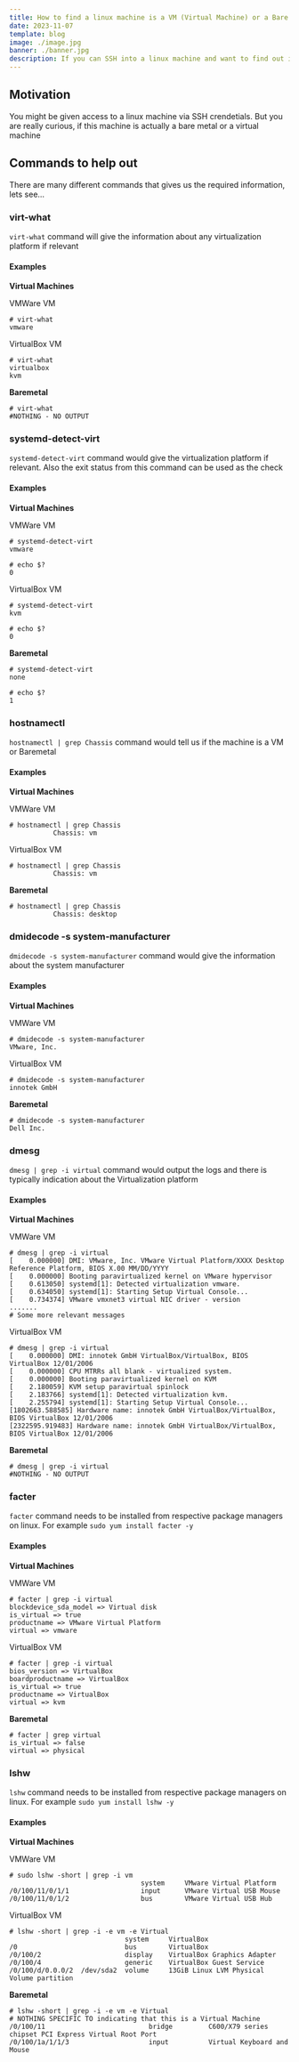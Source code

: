 ```yaml
---
title: How to find a linux machine is a VM (Virtual Machine) or a Bare Metal
date: 2023-11-07
template: blog
image: ./image.jpg
banner: ./banner.jpg
description: If you can SSH into a linux machine and want to find out if its baremetal or Virtual Machine
---
```



## Motivation

You might be given access to a linux machine via SSH crendetials. But you are really curious, if this machine is actually a bare metal or a virtual machine

## Commands to help out
There are many different commands that gives us the required information, lets see...


### virt-what

`virt-what` command will give the information about any virtualization platform if relevant

#### Examples

**Virtual Machines**

VMWare VM
```
# virt-what
vmware
```

VirtualBox VM
```
# virt-what
virtualbox
kvm
```

**Baremetal**
```
# virt-what
#NOTHING - NO OUTPUT
```

### systemd-detect-virt

`systemd-detect-virt` command would give the virtualization platform if relevant. Also the exit status from this command can be used as the check

#### Examples

**Virtual Machines**

VMWare VM
```
# systemd-detect-virt
vmware

# echo $?
0
```

VirtualBox VM
```
# systemd-detect-virt
kvm

# echo $?
0
```

**Baremetal**
```
# systemd-detect-virt
none

# echo $?
1
```

### hostnamectl

`hostnamectl | grep Chassis` command would tell us if the machine is a VM or Baremetal

#### Examples

**Virtual Machines**

VMWare VM
```
# hostnamectl | grep Chassis
           Chassis: vm
```

VirtualBox VM
```
# hostnamectl | grep Chassis
           Chassis: vm
```

**Baremetal**
```
# hostnamectl | grep Chassis
           Chassis: desktop
```

### dmidecode -s system-manufacturer

`dmidecode -s system-manufacturer` command would give the information about the system manufacturer

#### Examples

**Virtual Machines**

VMWare VM
```
# dmidecode -s system-manufacturer
VMware, Inc.
```

VirtualBox VM
```
# dmidecode -s system-manufacturer
innotek GmbH
```

**Baremetal**
```
# dmidecode -s system-manufacturer
Dell Inc.
```

### dmesg
`dmesg | grep -i virtual` command would output the logs and there is typically indication about the Virtualization platform

#### Examples

**Virtual Machines**

VMWare VM
```
# dmesg | grep -i virtual
[    0.000000] DMI: VMware, Inc. VMware Virtual Platform/XXXX Desktop Reference Platform, BIOS X.00 MM/DD/YYYY
[    0.000000] Booting paravirtualized kernel on VMware hypervisor
[    0.613050] systemd[1]: Detected virtualization vmware.
[    0.634050] systemd[1]: Starting Setup Virtual Console...
[    0.734374] VMware vmxnet3 virtual NIC driver - version
.......
# Some more relevant messages
```

VirtualBox VM
```
# dmesg | grep -i virtual
[    0.000000] DMI: innotek GmbH VirtualBox/VirtualBox, BIOS VirtualBox 12/01/2006
[    0.000000] CPU MTRRs all blank - virtualized system.
[    0.000000] Booting paravirtualized kernel on KVM
[    2.180059] KVM setup paravirtual spinlock
[    2.183766] systemd[1]: Detected virtualization kvm.
[    2.255794] systemd[1]: Starting Setup Virtual Console...
[1802663.588585] Hardware name: innotek GmbH VirtualBox/VirtualBox, BIOS VirtualBox 12/01/2006
[2322595.919483] Hardware name: innotek GmbH VirtualBox/VirtualBox, BIOS VirtualBox 12/01/2006
```

**Baremetal**
```
# dmesg | grep -i virtual
#NOTHING - NO OUTPUT
```

### facter

`facter` command needs to be installed from respective package managers on linux. For example `sudo yum install facter -y`

#### Examples

**Virtual Machines**

VMWare VM
```
# facter | grep -i virtual
blockdevice_sda_model => Virtual disk
is_virtual => true
productname => VMware Virtual Platform
virtual => vmware
```

VirtualBox VM
```
# facter | grep -i virtual
bios_version => VirtualBox
boardproductname => VirtualBox
is_virtual => true
productname => VirtualBox
virtual => kvm
```

**Baremetal**
```
# facter | grep virtual
is_virtual => false
virtual => physical
```

### lshw

`lshw` command needs to be installed from respective package managers on linux. For example `sudo yum install lshw -y`

#### Examples

**Virtual Machines**

VMWare VM
```
# sudo lshw -short | grep -i vm
                                 system     VMware Virtual Platform
/0/100/11/0/1/1                  input      VMware Virtual USB Mouse
/0/100/11/0/1/2                  bus        VMware Virtual USB Hub
```

VirtualBox VM
```
# lshw -short | grep -i -e vm -e Virtual
                             system     VirtualBox
/0                           bus        VirtualBox
/0/100/2                     display    VirtualBox Graphics Adapter
/0/100/4                     generic    VirtualBox Guest Service
/0/100/d/0.0.0/2  /dev/sda2  volume     13GiB Linux LVM Physical Volume partition
```

**Baremetal**
```
# lshw -short | grep -i -e vm -e Virtual
# NOTHING SPECIFIC TO indicating that this is a Virtual Machine
/0/100/11                          bridge         C600/X79 series chipset PCI Express Virtual Root Port
/0/100/1a/1/1/3                    input          Virtual Keyboard and Mouse
```

